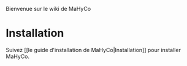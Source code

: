 Bienvenue sur le wiki de MaHyCo

# Installation

Suivez [[le guide d'installation de MaHyCo|Installation]] pour installer MaHyCo.
